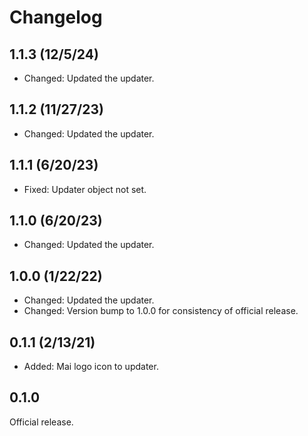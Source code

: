 # Changelog

## 1.1.3 (12/5/24)
* Changed: Updated the updater.

## 1.1.2 (11/27/23)
* Changed: Updated the updater.

## 1.1.1 (6/20/23)
* Fixed: Updater object not set.

## 1.1.0 (6/20/23)
* Changed: Updated the updater.

## 1.0.0 (1/22/22)
* Changed: Updated the updater.
* Changed: Version bump to 1.0.0 for consistency of official release.

## 0.1.1 (2/13/21)
* Added: Mai logo icon to updater.

## 0.1.0
Official release.
